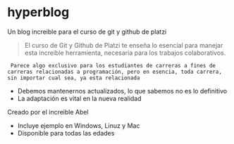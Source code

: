 # hyperblog
Un blog increible para el curso de git y github de platzi
> El curso de Git y Github de Platzi te enseña lo esencial para manejar esta increible herramienta, necesaria para los trabajos colaborativos.

` Parece algo exclusivo para los estudiantes de carreras a fines de carreras relacionadas a programación, pero en esencia, toda carrera, sin importar cual sea, ya esta relacionada` 

* Debemos mantenernos actualizados, lo que sabemos no es lo definitivo
* La adaptación es vital en la nueva realidad

Creado por el increible Abel
* Incluye ejemplo en Windows, Linuz y Mac
* Disponible para todas las edades
